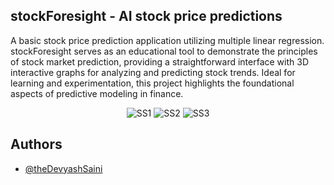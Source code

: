 
## stockForesight - AI stock price predictions

A basic stock price prediction application utilizing multiple linear regression. stockForesight serves as an educational tool to demonstrate the principles of stock market prediction, providing a straightforward interface with 3D interactive graphs for analyzing and predicting stock trends. Ideal for learning and experimentation, this project highlights the foundational aspects of predictive modeling in finance.

<div align="center">
  
<img src="https://github.com/thedevyashsaini/stockForesight/blob/master/SF1.png" alt="SS1">
<img src="https://github.com/thedevyashsaini/stockForesight/blob/master/SF2.png" alt="SS2">
<img src="https://github.com/thedevyashsaini/stockForesight/blob/master/SF3.png" alt="SS3">

</div>

## Authors

- [@theDevyashSaini](https://www.github.com/thedevyashsaini)
